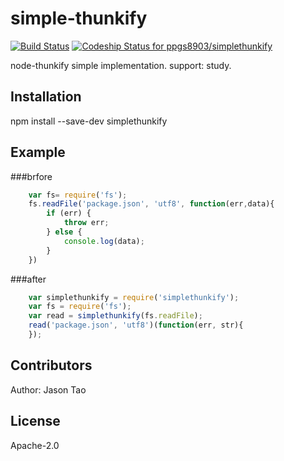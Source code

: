 # simple-thunkify
[![Build Status](https://api.travis-ci.org/ppgs8903/simplethunkify.png?branch=master)](https://api.travis-ci.org/ppgs8903/simplethunkify)
[ ![Codeship Status for ppgs8903/simplethunkify](https://codeship.com/projects/67bdaae0-fc2c-0133-8cb8-2a8a40d7765d/status?branch=master)](https://codeship.com/projects/152010)

node-thunkify simple implementation.
support: study.

## Installation
npm install --save-dev simplethunkify

## Example
###brfore
```javascript
    var fs= require('fs');
    fs.readFile('package.json', 'utf8', function(err,data){
        if (err) {
            throw err;
        } else {
            console.log(data);
        }
    })
```
###after
```javascript
    var simplethunkify = require('simplethunkify');
    var fs = require('fs');
    var read = simplethunkify(fs.readFile);
    read('package.json', 'utf8')(function(err, str){
    });
```

## Contributors
Author: Jason Tao

## License
Apache-2.0
